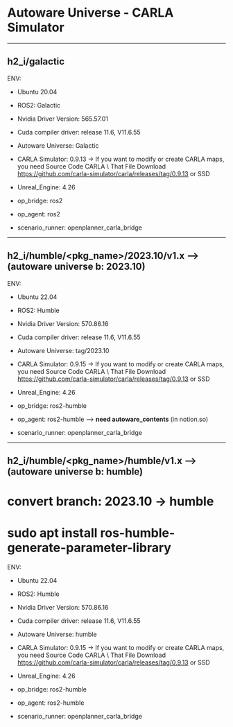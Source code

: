 # Autoware Universe - CARLA Simulator
---------------------------------------------------------------------------------------------------------------------------------------------

## h2_i/galactic
ENV:
- Ubuntu 20.04
- ROS2: Galactic
- Nvidia Driver Version: 565.57.01
- Cuda compiler driver: release 11.6, V11.6.55

- Autoware Universe: Galactic
- CARLA Simulator: 0.9.13
  -> If you want to modify or create CARLA maps, you need Source Code CARLA \ That File Download https://github.com/carla-simulator/carla/releases/tag/0.9.13 or SSD 
  
- Unreal_Engine: 4.26

- op_bridge: ros2
- op_agent: ros2
- scenario_runner: openplanner_carla_bridge 

---------------------------------------------------------------------------------------------------------------------------------------------

## h2_i/humble/<pkg_name>/2023.10/v1.x --> (autoware universe b: 2023.10)
ENV:
- Ubuntu 22.04
- ROS2: Humble
- Nvidia Driver Version: 570.86.16
- Cuda compiler driver: release 11.6, V11.6.55

- Autoware Universe: tag/2023.10
- CARLA Simulator: 0.9.15
  -> If you want to modify or create CARLA maps, you need Source Code CARLA \ That File Download https://github.com/carla-simulator/carla/releases/tag/0.9.13 or SSD 
  
- Unreal_Engine: 4.26

- op_bridge: ros2-humble
- op_agent: ros2-humble --> **need autoware_contents** (in notion.so) 
- scenario_runner: openplanner_carla_bridge

---------------------------------------------------------------------------------------------------------------------------------------------

## h2_i/humble/<pkg_name>/humble/v1.x --> (autoware universe b: humble)
# convert branch: 2023.10 -> humble 
  # sudo apt install ros-humble-generate-parameter-library 
  
ENV:
- Ubuntu 22.04
- ROS2: Humble
- Nvidia Driver Version: 570.86.16
- Cuda compiler driver: release 11.6, V11.6.55

- Autoware Universe: humble
- CARLA Simulator: 0.9.15
  -> If you want to modify or create CARLA maps, you need Source Code CARLA \ That File Download https://github.com/carla-simulator/carla/releases/tag/0.9.13 or SSD 
  
- Unreal_Engine: 4.26

- op_bridge: ros2-humble
- op_agent: ros2-humble
- scenario_runner: openplanner_carla_bridge

